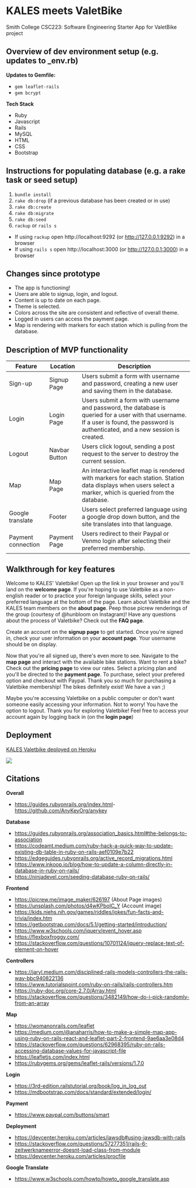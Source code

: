 # KALES meets ValetBike

Smith College CSC223: Software Engineering
Starter App for ValetBike project

## Overview of dev environment setup (e.g. updates to _env.rb)

**Updates to Gemfile:**
- `gem leaflet-rails`
- `gem bcrypt`

**Tech Stack**
- Ruby
- Javascript
- Rails
- MySQL
- HTML
- CSS
- Bootstrap

## Instructions for populating database (e.g. a rake task or seed setup)
1. `bundle install`
2. `rake db:drop` (if a previous database has been created or in use)
3. `rake db:create`
4. `rake db:migrate`
5. `rake db:seed`
3. `rackup` or `rails s`

* If using `rackup` open http://localhost:9292 (or http://127.0.0.1:9292) in a browser
* If using `rails s` open http://localhost:3000 (or http://127.0.0.1:3000) in a browser

## Changes since prototype
- The app is functioning!
- Users are able to signup, login, and logout.
- Content is up to date on each page.
- Theme is selected.
- Colors across the site are consistent and reflective of overall theme.
- Logged in users can access the payment page.
- Map is rendering with markers for each station which is pulling from the database.

## Description of MVP functionality

| Feature | Location | Description |
| ---- | ------ | ---------------------- |
| Sign-up | Signup Page | Users submit a form with username and password, creating a new user and saving them in the database. |
| Login | Login Page | Users submit a form with username and password, the database is queried for a user with that username. If a user is found, the password is authenticated, and a new session is created. |
| Logout | Navbar Button | Users click logout, sending a post request to the server to destroy the current session. |
| Map | Map Page | An interactive leaflet map is rendered with markers for each station. Station data displays when users select a marker, which is queried from the database. |
| Google translate | Footer | Users select preferred language using a google drop down button, and the site translates into that language. |
| Payment connection | Payment Page | Users redirect to their Paypal or Venmo login after selecting their preferred membership. |

## Walkthrough for key features

Welcome to KALES' Valetbike! Open up the link in your browser and you'll land on the **welcome page**. If you're hoping to use Valetbike as a non-english reader or to practice your foreign language skills, select your preferred language at the bottom of the page. Learn about Valetbike and the KALES team members on the **about page**. Peep those picrew renderings of the group (courtesy of @hunbloom on Instagram)! Have any questions about the process of Valetbike? Check out the **FAQ page**.

Create an account on the **signup page** to get started. Once you're signed in, check your user information on your **account page**. Your username should be on display.

Now that you're all signed up, there's even more to see. Navigate to the **map page** and interact with the available bike stations. Want to rent a bike? Check out the **pricing page** to view our rates. Select a pricing plan and you'll be directed to the **payment page**. To purchase, select your prefered option and checkout with Paypal. Thank you so much for purchasing a Valetbike membership! The bikes definitely exist! We have a van ;)

Maybe you're accessing Valetbike on a public computer or don't want someone easily accessing your information. Not to worry! You have the option to logout. Thank you for exploring Valetbike! Feel free to access your account again by logging back in (on the **login page**)

## Deployment
[KALES Valetbike deployed on Heroku](https://valetbike-kales.herokuapp.com/)

![](frontpage-screenshot.png)

## Citations

**Overall**
- https://guides.rubyonrails.org/index.html
​​- https://github.com/AnyKeyOrg/anykey 

**Database**
- https://guides.rubyonrails.org/association_basics.html#the-belongs-to-association
- https://codeamt.medium.com/ruby-hack-a-quick-way-to-update-existing-db-table-in-ruby-on-rails-aef0109e7b22 
- https://edgeguides.rubyonrails.org/active_record_migrations.html 
- https://www.inkoop.io/blog/how-to-update-a-column-directly-in-database-in-ruby-on-rails/
- https://ninjadevel.com/seeding-database-ruby-on-rails/ 

**Frontend**
- https://picrew.me/image_maker/626197 (About Page images)
- https://unsplash.com/photos/d4wKPboIC_Y (Account image)
- https://kids.niehs.nih.gov/games/riddles/jokes/fun-facts-and-trivia/index.htm
- https://getbootstrap.com/docs/5.1/getting-started/introduction/
- https://www.w3schools.com/jquery/event_hover.asp 
- https://flexboxfroggy.com/
- https://stackoverflow.com/questions/10701124/jquery-replace-text-of-element-on-hover

**Controllers**
- https://jaryl.medium.com/disciplined-rails-models-controllers-the-rails-way-bbc940822136
- https://www.tutorialspoint.com/ruby-on-rails/rails-controllers.htm 
- https://ruby-doc.org/core-2.7.0/Array.html
- https://stackoverflow.com/questions/3482149/how-do-i-pick-randomly-from-an-array

**Map**
- https://womanonrails.com/leaflet 
- https://medium.com/@anaharris/how-to-make-a-simple-map-app-using-ruby-on-rails-react-and-leaflet-part-2-frontend-9ae6aa3e08d4 
- https://stackoverflow.com/questions/62968395/ruby-on-rails-accessing-database-values-for-javascript-file
- https://leafletjs.com/index.html 
- https://rubygems.org/gems/leaflet-rails/versions/1.7.0 

**Login**
- https://3rd-edition.railstutorial.org/book/log_in_log_out
- https://mdbootstrap.com/docs/standard/extended/login/ 

**Payment**
- https://www.paypal.com/buttons/smart

**Deployment**
- https://devcenter.heroku.com/articles/jawsdb#using-jawsdb-with-rails
- https://stackoverflow.com/questions/57277351/rails-6-zeitwerknameerror-doesnt-load-class-from-module 
- https://devcenter.heroku.com/articles/procfile

**Google Translate**
- https://www.w3schools.com/howto/howto_google_translate.asp
